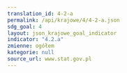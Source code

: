 ```yaml
---
translation_id: 4-2-a
permalink: /api/krajowe/4/4-2-a.json
sdg_goal: 4
layout: json_krajowe_goal_indicator
indicator: "4.2.a"
zmienne: ogółem
kategorie: null
source_url: www.stat.gov.pl
---
```

